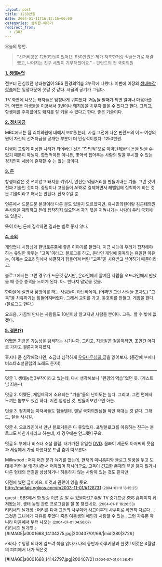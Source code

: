 ```yaml
---
layout: post
title: 1250만원
date: 2004-01-11T16:13:16+00:00
categories: 심각한-이야기
redirect_from:
  - /303
---
```


오늘의 명언.

> "선거비용은 1250만원이었어요. 950만원은 제가 저축한거랑 적금든거로 해결했고, 나머지는 친구 세명이 기부해줬어요." - 핀란드의 전 국회의원

<u><b>1. 생태농업</b></u>

전부터 관심있던 생태농업이 SBS 환경의역습 3부작에 나왔다. 이번에 이장의 <a href="/303" target="aa">생태농장 학습</a>에는 일정때문에 못갈 것 같다. 시골의 공기가 그립다.

TV 화면에 나오는 돼지들은 엄청나게 귀여웠다. 저놈들 팔때가 되면 얼마나 마음아플까. 어쨌든 미생물을 이용해서 3년이나 돼지똥을 치우지 않을 수 있다고 한다. 그리고, 항생제를 주지않아도 돼지를 잘 키울 수 있다고 한다. 좋은 기술이다.

<u><b>2. 정치자금</b></u>

MBC에서는 짐 리치의원에 대해서 보여줬는데, 사실 그전에 나온 핀란드의 어느 여성의원이 자신의 선거자금을 공개한 부분이 더 인상적이었다. 1250만원.

미국이 그렇게 이상한 나라가 되어버린 것은 "합법적"으로 이익단체들의 돈을 받을 수 있기 때문이 아닐까. 합법적이든 아니든, 몇억씩 집어주는 사람의 말을 무시할 수 있는 정치인이 세상에 존재할 수 는 없는 것이다.

<u><b>3. 돈</b></u>

항생제같은 것 쓰지않고 돼지를 키워서, 안전한 먹을거리를 만들어내는 기술. 그런 것이 진짜 기술인 것이다. 중딩이나 고딩들이 ARS로 결제하면서 레벨업에 집착하게 하는 것은 기술이라고 해서는 안된다. 잔재주일 뿐.

언론에서 드문드문 본것이라 다른 분도 있을지 모르겠지만, 유시민의원이랑 김근태의원 두사람을 제외하고 돈에 집착하지 않으면서 자기 뜻을 지켜나가는 사람이 우리 국회에 또 있을까.

뜻이 아닌 돈에 집착하면 결과는 별로 좋지 않다.

<u><b>4. 소외</b></u>

게임업체 사장님과 한밤토론중에 좋은 이야기를 들었다. 지금 시대에 우리가 집착해야 하는 유일한 화두는 "고독"이라고. 블로그를 하고, 온라인 게임에 중독되는 유일한 이유는, 이제는 오프라인에서 해결하기 힘들어져 버린 "고독"을 치유받고 싶어하기 때문이라고.

블로그에서는 그런 경우가 드문것 같지만, 온라인에서 알게된 사람을 오프라인에서 만났을 때 종종 충격을 느끼게 된다. 아.. 만나지 말았을 것을.

한마을에 살면서 품앗이를 하는 사람들이 아닌바에야, (어쩌면 그런 사람들 조차도) "고독"을 치유하기는 힘들어져버렸다. 그래서 교회를 가고, 동호회를 만들고, 게임을 한다. (블로그도 한다.)

요즈음, 가끔씩 만나는 사람들도 10년이상 알고지낸 사람들 뿐이다. 고독.. 할 수 밖에 없겠다.

<u><b>5. 결론(?)</b></u>

어쨌든 지금은 가능성을 탐색하는 시기니까. 그리고, 지금같은 걸음이라면, 조만간 어디로 가자고 결론지어지겠지.

혹시나 좀 심각해졌다면, 조금더 심각하게 <a href="http://marlais.egloos.com/211121" target="bb">우유나무님의 </a>글을 읽어보자. (중간에 부에나비스타소셜클럽의 노래도 듣자!)

<hr />

덧글 1. 생태농업3부작이라고 썼는데, 다시 생각해보니 "환경의 역습"었던 듯. (게스트님 죄송~)

덧글 2. 어쨌든, 게임제작에 소요되는 "기술"들의 난이도는 높다. 그리고, 그런 면에서 느끼는 뽐뿌도 있긴 하다. 저런 엄청난 것, 만들어보았으면 하는.

덧글 3. 정치하는 아저씨들도 힘들텐데, 맨날 국회의원님들 욕만 해대는 것 같다. 그래도, 잘들 사시길.

덧글 4. 오프라인에서 만난 블로거들은 다 좋았었다. 포털블로그를 이용하는 친구는 블로그도 마찬가지라고 하는데, 제 경우에는 안그랬다구요.

덧글 5. 부에나 비스타 소셜 클럽. 내가가진 유일한 <a href="/282" target="aa">DVD</a>. 꼼빠이 세군도 아저씨의 웃음과 세상에서 가장 아름다운 드럼 춤이 떠오른다.
<div id=comments>
<div class=comment>
<!--- cmt:633 --->
<!--- mail: --->
<!--- parent:0 --->
Milkwood : 
어제 어떤 분과 얘기를 했는데, 현재의 미니홈피와 블로그 열풍을 두고 도대체 저런 걸 왜 하냐면서 어이없어 하시더군요. 
고독이 견고한 존재의 벽을 뚫지 않거나 다른 형태의 연결을 상상하거나 허용하지 않는 사람이 있는 것도 같지만. 

이전에 썼던 글이에요. 이것과 관련이 있을 듯요.
<a href="http://marlais.egloos.com/m2003-11-01/#128731">http://marlais.egloos.com/m2003-11-01/#128731</a>
 <small>(2004-01-11 18:15:25)</small>
</div>
<div class=comment>
<!--- cmt:634 --->
<!--- mail: --->
<!--- parent:0 --->
guest : 
SBS에서 한 방송 이름 좀 알 수 있을까요? 주말 TV 중계표랑 SBS 홈페이지 뒤져봤는데, 생태 농업 관련 프로그램을 잘 못 찾겠네요.
 <small>(2004-01-11 16:26:53)</small>
</div>
<div class=comment>
<!--- cmt:635 --->
<!--- mail: --->
<!--- parent:0 --->
티티새의 날개짓 : 
머리를 다쳐 
그전의 사쿠미와 사고이후의 사쿠미로 
확연히 다르다 ...
그것은 그녀에게 자유를 주었다
죽은 여동생의 애인과 사랑할 수 있는..
그런 자유뿐 아니라
마음에서 부터 나오는
 <small>(2004-07-01 04:56:07)</small>
</div>
<div class=comment>
<!--- cmt:636 --->
<!--- mail: --->
<!--- parent:0 --->
티티새의 날개짓 : 
[#IMAGE|a0001668_14134275.jpg|200407/01/68/|mid|280|372#]

카바나 수영장 의자에 엎드려 책을 읽다가
나의 동반자 하루키상과 한컷!!
이것은 4월말의 피피에서 내가 찍은것

[#IMAGE|a0001668_14142797.jpg|200407/01
 <small>(2004-07-01 04:58:41)</small>
</div>
</div>
